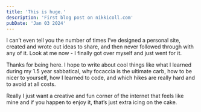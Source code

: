 ```yaml
---
title: 'This is huge.'
description: 'First blog post on nikkicoll.com'
pubDate: 'Jan 03 2024'
---
```


I can’t even tell you the number of times I’ve designed a personal site, created and wrote out ideas to share, and then never followed through with any of it. Look at me now - I finally got over myself and just went for it.

Thanks for being here. I hope to write about cool things like what I learned during my 1.5 year sabbatical, why focaccia is the ultimate carb, how to be nicer to yourself, how I learned to code, and which hikes are really hard and to avoid at all costs.

Really I just want a creative and fun corner of the internet that feels like mine and if you happen to enjoy it, that’s just extra icing on the cake.
